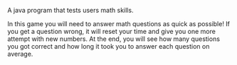 A java program that tests users math skills.

In this game you will need to answer math questions as quick as possible! If you get a question wrong, it will reset your time and give you one more attempt with new numbers. At the end, you will see how many questions you got correct and how long it took you to answer each question on average.
